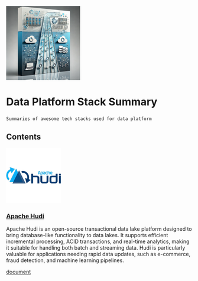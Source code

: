 <img src='./images/thumbnail.webp' width='200px' alt='thumbnail' />

# Data Platform Stack Summary

`Summaries of awesome tech stacks used for data platform`

## Contents

![hudi](./images/logo/hudi.webp)
### [Apache Hudi](https://hudi.apache.org/)

Apache Hudi is an open-source transactional data lake platform designed to bring database-like functionality to data lakes. It supports efficient incremental processing, ACID transactions, and real-time analytics, making it suitable for handling both batch and streaming data. Hudi is particularly valuable for applications needing rapid data updates, such as e-commerce, fraud detection, and machine learning pipelines.

[document](./docs/hudi.md)

